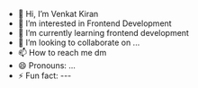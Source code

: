 - 👋 Hi, I’m Venkat Kiran
- 👀 I’m interested in Frontend Development 
- 🌱 I’m currently learning frontend development 
- 💞️ I’m looking to collaborate on ...
- 📫 How to reach me dm
- 😄 Pronouns: ...
- ⚡ Fun fact: ---

<!---
codebl00d/codebl00d is a ✨ special ✨ repository because its `README.md` (this file) appears on your GitHub profile.
You can click the Preview link to take a look at your changes.
--->
